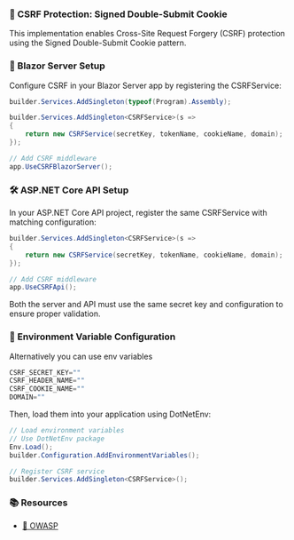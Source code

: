 ### 🔐 CSRF Protection: Signed Double-Submit Cookie

This implementation enables Cross-Site Request Forgery (CSRF) protection using the Signed Double-Submit Cookie pattern.

### 🧱 Blazor Server Setup

Configure CSRF in your Blazor Server app by registering the CSRFService:

```c#
builder.Services.AddSingleton(typeof(Program).Assembly);

builder.Services.AddSingleton<CSRFService>(s =>
{
    return new CSRFService(secretKey, tokenName, cookieName, domain);
});

// Add CSRF middleware
app.UseCSRFBlazorServer();
```

### 🛠️ ASP.NET Core API Setup

In your ASP.NET Core API project, register the same CSRFService with matching configuration:

```c#
builder.Services.AddSingleton<CSRFService>(s =>
{
    return new CSRFService(secretKey, tokenName, cookieName, domain);
});

// Add CSRF middleware
app.UseCSRFApi();
```

Both the server and API must use the same secret key and configuration to ensure proper validation.

### 🌱 Environment Variable Configuration

Alternatively you can use env variables

```c#
CSRF_SECRET_KEY=""
CSRF_HEADER_NAME=""
CSRF_COOKIE_NAME=""
DOMAIN=""
```

Then, load them into your application using DotNetEnv:

```c#
// Load environment variables
// Use DotNetEnv package
Env.Load();
builder.Configuration.AddEnvironmentVariables();

// Register CSRF service
builder.Services.AddSingleton<CSRFService>();
```

### 📚 Resources

- [🔗 OWASP](https://cheatsheetseries.owasp.org/cheatsheets/Cross-Site_Request_Forgery_Prevention_Cheat_Sheet.html)

